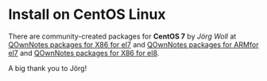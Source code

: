 # Install on CentOS Linux

There are community-created packages for **CentOS 7** by *Jörg Woll* at
[QOwnNotes packages for X86 for el7](http://wilhelm949.spdns.org:10443/w3bservice/7/x86_64/w3bservice/Packages/repoview/qownnotes.html) and
[QOwnNotes packages for ARMfor el7](http://wilhelm949.spdns.org:10443/w3bservice/7/armhfp/w3bservice/Packages/repoview/qownnotes.html) and
[QOwnNotes packages for X86 for el8](http://wilhelm949.spdns.org:10443/w3bservice/8/x86_64/w3bservice/Packages/repoview/qownnotes.html).

A big thank you to Jörg!
